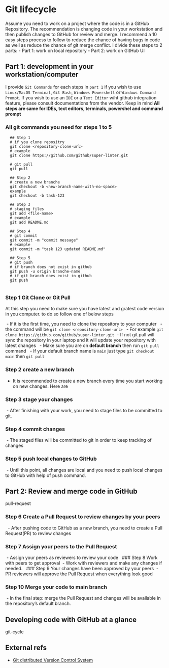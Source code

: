 # Git lifecycle

Assume you need to work on a project where the code is in a GitHub Repository. The recommendation is changing code in your workstation and then publish changes to GitHub for review and merge. I recommend a 10 easy steps process to follow to reduce the chance of having bugs in code as well as reduce the chance of git merge conflict. I divide these steps to 2 parts: - Part 1: work on local repository - Part 2: work on GitHub UI

## Part 1: development in your workstation/computer

I provide `Git Commands` for each steps in `part 1` if you wish to use `Linux/MacOS Terminal`, `Git Bash`, `Windows Powershell` or `Windows Command Prompt`. If you wish to use an `IDE` or a `Text Editor` wiht github integration feature, please consult documentations from the vendor. Keep in mind **All steps are same for IDEs, text editors, terminals, powershel and command prompt**

### All git commands you need for steps 1 to 5

``` 
  ## Step 1
  # if you clone repositry
  git clone <repository-clone-url>
  # example
  git clone https://github.com/github/super-linter.git
  
  # git pull
  git pull
  
  ## Step 2
  # create a new branche
  git checkout -b <new-branch-name-with-no-space>
  example
  git checkout -b task-123
  
  ## Step 3
  # staging files
  git add <file-name>
  # example
  git add README.md
  
  ## Step 4
  # git commit
  git commit -m "commit message"
  # example
  git commit -m "task 123 updated README.md"
  
  ## Step 5
  # git push
  # if branch does not exist in github
  git push -u origin branche-name
  # if git branch does exist in github
  git push 
  
```

### Step 1 Git Clone or Git Pull

At this step you need to make sure you have latest and gratest code version in you computer. to do so follow one of below steps

 - If it is the first time, you need to clone the repository to your computer   - the command will be `git clone <repository-clone-url>`   - For example `git clone https://github.com/github/super-linter.git`  - If not git pull will sync the repository in your laptop and it will update your repository with latest changes   - Make sure you are on **default branch** then run `git pull` command   - If your default branch name is `main` just type `git checkout main` then `git pull`

### Step 2 create a new branch

  - It is recommended to create a new branch every time you start working on new changes. Here are

### Step 3 stage your changes

 - After finishing with your work, you need to stage files to be committed to git.

### Step 4 commit changes

 - The staged files will be committed to git in order to keep tracking of changes

### Step 5 push local changes to GitHub

 - Until this point, all changes are local and you need to push local changes to GitHub with help of push command.

## Part 2: Review and merge code in GitHub

pull-request

### Step 6 Create a Pull Request to review changes by your peers

  - After pushing code to GitHub as a new branch, you need to create a Pull Request(PR) to review changes

### Step 7 Assign your peers to the Pull Request

 - Assign your peers as reviewers to review your code   \#\#\# Step 8 Work with peers to get approval  - Work with reviewers and make any changes if needed.   \#\#\# Step 9 Your changes have been approved by your peers  - PR reviewers will approve the Pull Request when everything look good

### Step 10 Merge your code to main branch

 - In the final step: merge the Pull Request and changes will be available in the repository’s default branch.

## Developing code with GitHub at a glance

git-cycle

## External refs

  - [Git distributed Version Control System](https://git-scm.com/book/en/v2/Getting-Started-About-Version-Control#:~:text=Distributed%20Version%20Control,all%20the%20data.)
